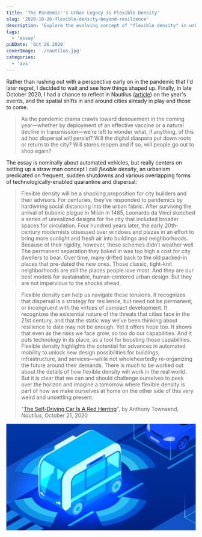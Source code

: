 ```yaml
---
title: 'The Pandemic''s Urban Legacy is Flexible Density'
slug: '2020-10-26-flexible-density-beyond-resilience'
description: 'Explore the evolving concept of "flexible density" in urban planning, a legacy of the pandemic''s impact on cities. This blog post delves into how cities are adapting to sudden shutdowns and technological advancements, questioning whether the digital diaspora will resettle or reshape urban living. Discover how these spatial shifts might redefine urbanism, with insights from the author''s reflections and predictions for the future of city life in a post-pandemic world.'
tags:
  - 'essay'
pubDate: 'Oct 26 2020'
coverImage: './nautilus.jpg'
categories:
  - 'avs'
---
```



Rather than rushing out with a perspective early on in the pandemic that I'd later regret, I decided to wait and see how things shaped up. Finally, in late October 2020, I had a chance to reflect in Nautilus ([article](http://nautil.us/issue/92/frontiers/the-self_driving-car-is-a-red-herring)) on the year's events, and the spatial shifts in and around cities already in play and those to come.

> As the pandemic drama crawls toward denouement in the coming year—whether by deployment of an effective vaccine or a natural decline in transmission—we’re left to wonder what, if anything, of this ad hoc dispersal will persist? Will the digital diaspora put down roots or return to the city? Will stores reopen and if so, will people go out to shop again?

The essay is nominally about automated vehicles, but really centers on setting up a straw man concept I call _flexible density_, an urbanism predicated on frequent, sudden shutdowns and various overlapping forms of technologically-enabled quarantine and dispersal:

> Flexible density will be a shocking proposition for city builders and their advisors. For centuries, they’ve responded to pandemics by hardwiring social distancing into the urban fabric. After surviving the arrival of bubonic plague in Milan in 1485, Leonardo da Vinci sketched a series of unrealized designs for the city that included broader spaces for circulation. Four hundred years later, the early 20th-century modernists obsessed over windows and plazas in an effort to bring more sunlight and fresh air into buildings and neighborhoods. Because of their rigidity, however, these schemes didn’t weather well. The permanent separation they baked in was too high a cost for city dwellers to bear. Over time, many drifted back to the old packed-in places that pre-dated the new ones. Those classic, tight-knit neighborhoods are still the places people love most. And they are our best models for sustainable, human-centered urban design. But they are not impervious to the shocks ahead.

> Flexible density can help us navigate these tensions. It recognizes that dispersal is a strategy for resilience, but need not be permanent, or incongruent with the virtues of compact development. It recognizes the existential nature of the threats that cities face in the 21st century, and that the static way we’ve been thinking about resilience to date may not be enough. Yet it offers hope too. It shows that even as the risks we face grow, so too do our capabilities. And it puts technology in its place, as a tool for boosting those capabilities. Flexible density highlights the potential for advances in automated mobility to unlock new design possibilities for buildings, infrastructure, and services—while not wholeheartedly re-organizing the future around their demands. There is much to be worked out about the details of how flexible density will work in the real world. But it is clear that we can and should challenge ourselves to peek over the horizon and imagine a tomorrow where flexible density is part of how we make ourselves at home on the other side of this very weird and unsettling present.
> 
> "[The Self-Driving Car Is A Red Herring](http://nautil.us/issue/92/frontiers/the-self_driving-car-is-a-red-herring)", by Anthony Townsend, _Nautilus_, October 21, 2020

![](./nautilus.jpg)
